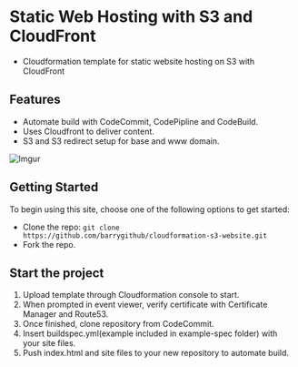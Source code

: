 # Static Web Hosting with S3 and CloudFront
* Cloudformation template for static website hosting on S3 with CloudFront

## Features
* Automate build with CodeCommit, CodePipline and CodeBuild.
* Uses Cloudfront to deliver content.
* S3 and S3 redirect setup for base and www domain.

![Imgur](https://i.imgur.com/djiSTmj.png)

## Getting Started
To begin using this site, choose one of the following options to get started:
* Clone the repo: `git clone https://github.com/barrygithub/cloudformation-s3-website.git`
* Fork the repo.

## Start the project

1. Upload template through Cloudformation console to start.
2. When prompted in event viewer, verify certificate with Certificate Manager and Route53.
3. Once finished, clone repository from CodeCommit.
4. Insert buildspec.yml(example included in example-spec folder) with your site files.
5. Push index.html and site files to your new repository to automate build.